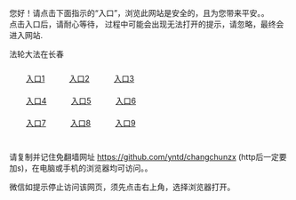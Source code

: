 您好！请点击下面指示的“入口”，浏览此网站是安全的，且为您带来平安。。 <br/>
点击入口后，请耐心等待， 过程中可能会出现无法打开的提示，请忽略，最终会进入网站. </br>

法轮大法在长春<br/>
<div style="padding:10px"><a style="margin:20px" target="_blank" href="https://drt564zkbydug.cloudfront.net/2Qpsp?uqsdjxyk" id="ccLink1" rel="nofollow">入口1</a> <a target="_blank" style="margin:20px" href="https://dcnmkzs7lk8xi.cloudfront.net/2Qpsp?dpzke" id="ccLink2" rel="nofollow">入口2</a> <a style="margin:20px" target="_blank" href="https://d1ck0tcq682v36.cloudfront.net/2Qpsp?tgaxxe" id="ccLink3" rel="nofollow">入口3</a></div>

<div style="padding:10px" ><a style="margin:20px" target="_blank" href="https://drt564zkbydug.cloudfront.net/2Qpsp?uqsdjxyk" id="ccLink4" rel="nofollow">入口4</a> <a style="margin:20px" href="https://dcnmkzs7lk8xi.cloudfront.net/2Qpsp?dpzke" target="_blank" id="ccLink5" rel="nofollow">入口5</a> <a style="margin:20px" href="https://d1ck0tcq682v36.cloudfront.net/2Qpsp?tgaxxe" target="_blank" id="ccLink6" rel="nofollow">入口6</a></div>

<div style="padding:10px"><a style="margin:20px" target="_blank" href="https://drt564zkbydug.cloudfront.net/2Qpsp?uqsdjxyk" id="ccLink7" rel="nofollow">入口7</a> <a style="margin:20px" href="https://dcnmkzs7lk8xi.cloudfront.net/2Qpsp?dpzke" target="_blank" id="ccLink8" rel="nofollow">入口8</a> <a style="margin:20px" target="_blank" href="https://d1ck0tcq682v36.cloudfront.net/2Qpsp?tgaxxe" id="ccLink9" rel="nofollow">入口9</a></div>

<br/>



请复制并记住免翻墙网址 https://github.com/yntd/changchunzx (http后一定要加s)，在电脑或手机的浏览器均可访问。。<br/>

微信如提示停止访问该网页，须先点击右上角，选择浏览器打开。

